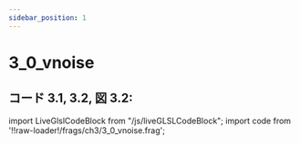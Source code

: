 ```yaml
---
sidebar_position: 1
---
```


# 3_0_vnoise
## コード 3.1, 3.2, 図 3.2: 

import LiveGlslCodeBlock from "/js/liveGLSLCodeBlock";
import code from '!!raw-loader!/frags/ch3/3_0_vnoise.frag';

<LiveGlslCodeBlock fragName='3_0_vnoise.frag' fragCode={code} />
